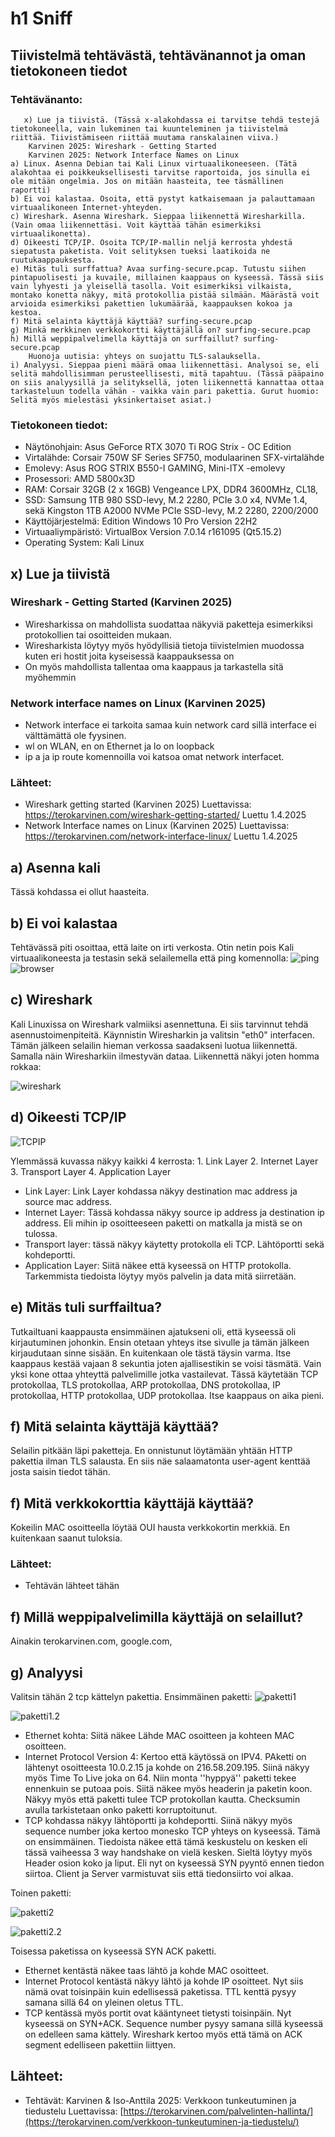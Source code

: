 # h1 Sniff

## Tiivistelmä tehtävästä, tehtävänannot ja oman tietokoneen tiedot


### Tehtävänanto:
       x) Lue ja tiivistä. (Tässä x-alakohdassa ei tarvitse tehdä testejä tietokoneella, vain lukeminen tai kuunteleminen ja tiivistelmä riittää. Tiivistämiseen riittää muutama ranskalainen viiva.)
        Karvinen 2025: Wireshark - Getting Started
        Karvinen 2025: Network Interface Names on Linux
    a) Linux. Asenna Debian tai Kali Linux virtuaalikoneeseen. (Tätä alakohtaa ei poikkeuksellisesti tarvitse raportoida, jos sinulla ei ole mitään ongelmia. Jos on mitään haasteita, tee täsmällinen raportti)
    b) Ei voi kalastaa. Osoita, että pystyt katkaisemaan ja palauttamaan virtuaalikoneen Internet-yhteyden.
    c) Wireshark. Asenna Wireshark. Sieppaa liikennettä Wiresharkilla. (Vain omaa liikennettäsi. Voit käyttää tähän esimerkiksi virtuaalikonetta).
    d) Oikeesti TCP/IP. Osoita TCP/IP-mallin neljä kerrosta yhdestä siepatusta paketista. Voit selityksen tueksi laatikoida ne ruutukaappauksesta.
    e) Mitäs tuli surffattua? Avaa surfing-secure.pcap. Tutustu siihen pintapuolisesti ja kuvaile, millainen kaappaus on kyseessä. Tässä siis vain lyhyesti ja yleisellä tasolla. Voit esimerkiksi vilkaista, montako konetta näkyy, mitä protokollia pistää silmään. Määrästä voit arvioida esimerkiksi pakettien lukumäärää, kaappauksen kokoa ja kestoa.
    f) Mitä selainta käyttäjä käyttää? surfing-secure.pcap
    g) Minkä merkkinen verkkokortti käyttäjällä on? surfing-secure.pcap
    h) Millä weppipalvelimella käyttäjä on surffaillut? surfing-secure.pcap
        Huonoja uutisia: yhteys on suojattu TLS-salauksella.
    i) Analyysi. Sieppaa pieni määrä omaa liikennettäsi. Analysoi se, eli selitä mahdollisimman perusteellisesti, mitä tapahtuu. (Tässä pääpaino on siis analyysillä ja selityksellä, joten liikennettä kannattaa ottaa tarkasteluun todella vähän - vaikka vain pari pakettia. Gurut huomio: Selitä myös mielestäsi yksinkertaiset asiat.)
  
### Tietokoneen tiedot: 
- Näytönohjain: Asus GeForce RTX 3070 Ti ROG Strix - OC Edition
- Virtalähde: Corsair 750W SF Series SF750, modulaarinen SFX-virtalähde
- Emolevy: Asus ROG STRIX B550-I GAMING, Mini-ITX -emolevy
- Prosessori: AMD 5800x3D
- RAM: Corsair 32GB (2 x 16GB) Vengeance LPX, DDR4 3600MHz, CL18,
- SSD: Samsung 1TB 980 SSD-levy, M.2 2280, PCIe 3.0 x4, NVMe 1.4, sekä Kingston 1TB A2000 NVMe PCIe SSD-levy, M.2 2280, 2200/2000
- Käyttöjärjestelmä: Edition	Windows 10 Pro Version	22H2
- Virtuaaliympäristö: VirtualBox Version 7.0.14 r161095 (Qt5.15.2)
- Operating System: Kali Linux

## x) Lue ja tiivistä
### Wireshark - Getting Started (Karvinen 2025)
 - Wiresharkissa on mahdollista suodattaa näkyviä paketteja esimerkiksi protokollien tai osoitteiden mukaan.
 - Wiresharkista löytyy myös hyödyllisiä tietoja tiivistelmien muodossa kuten eri hostit joita kyseisessä kaappauksessa on
 - On myös mahdollista tallentaa oma kaappaus ja tarkastella sitä myöhemmin

### Network interface names on Linux (Karvinen 2025)
- Network interface ei tarkoita samaa kuin network card sillä interface ei välttämättä ole fyysinen.
- wl on WLAN, en on Ethernet ja lo on loopback
- ip a ja ip route komennoilla voi katsoa omat network interfacet.

### Lähteet:
- Wireshark getting started (Karvinen 2025) Luettavissa: https://terokarvinen.com/wireshark-getting-started/ Luettu 1.4.2025
- Network Interface names on Linux (Karvinen 2025) Luettavissa: https://terokarvinen.com/network-interface-linux/ Luettu 1.4.2025

## a) Asenna kali

Tässä kohdassa ei ollut haasteita.

## b) Ei voi kalastaa
Tehtävässä piti osoittaa, että laite on irti verkosta. Otin netin pois Kali virtuaalikoneesta ja testasin sekä selailemella että ping komennolla:
![ping](https://raw.githubusercontent.com/kreatiini/Verkkoon-tunkeutuminen-ja-tiedustelu/refs/heads/main/kuvat/h1/ping.png)
![browser](https://raw.githubusercontent.com/kreatiini/Verkkoon-tunkeutuminen-ja-tiedustelu/refs/heads/main/kuvat/h1/browser.png)

## c) Wireshark
Kali Linuxissa on Wireshark valmiiksi asennettuna. Ei siis tarvinnut tehdä asennustoimenpiteitä. 
Käynnistin Wiresharkin ja valitsin "eth0" interfacen. Tämän jälkeen selailin hieman verkossa saadakseni luotua liikennettä. Samalla näin Wiresharkiin ilmestyvän dataa. Liikennettä näkyi joten homma rokkaa:

![wireshark](https://raw.githubusercontent.com/kreatiini/Verkkoon-tunkeutuminen-ja-tiedustelu/refs/heads/main/kuvat/h1/Wireshark1.png)

   
## d) Oikeesti TCP/IP
![TCPIP](https://github.com/user-attachments/assets/6457c3c1-8cc8-4f5e-a382-bd375e7c6c76)

Ylemmässä kuvassa näkyy kaikki 4 kerrosta: 1. Link Layer 2. Internet Layer 3. Transport Layer 4. Application Layer
 - Link Layer: Link Layer kohdassa näkyy destination mac address ja source mac address.
 - Internet Layer: Tässä kohdassa näkyy source ip address ja destination ip address. Eli mihin ip osoitteeseen paketti on matkalla ja mistä se on tulossa.
 - Transport layer: tässä näkyy käytetty protokolla eli TCP. Lähtöportti sekä kohdeportti. 
 - Application Layer: Siitä näkee että kyseessä on HTTP protokolla. Tarkemmista tiedoista löytyy myös palvelin ja data mitä siirretään. 


## e) Mitäs tuli surffailtua?
Tutkailtuani kaappausta ensimmäinen ajatukseni oli, että kyseessä oli kirjautuminen johonkin. Ensin otetaan yhteys itse sivulle ja tämän jälkeen kirjaudutaan sinne sisään. En kuitenkaan ole tästä täysin varma. Itse kaappaus kestää vajaan 8 sekuntia joten ajallisestikin se voisi täsmätä. Vain yksi kone ottaa yhteyttä palvelimille jotka vastailevat. Tässä käytetään TCP protokollaa, TLS protokollaa, ARP protokollaa, DNS protokollaa, IP protokollaa, HTTP protokollaa, UDP protokollaa. Itse kaappaus on aika pieni.



## f) Mitä selainta käyttäjä käyttää?
Selailin pitkään läpi paketteja. En onnistunut löytämään yhtään HTTP pakettia ilman TLS salausta. En siis näe salaamatonta user-agent kenttää josta saisin tiedot tähän. 


## f) Mitä verkkokorttia käyttäjä käyttää?
Kokeilin MAC osoitteella löytää OUI hausta verkkokortin merkkiä. En kuitenkaan saanut tuloksia. 

### Lähteet:
- Tehtävän lähteet tähän

## f) Millä weppipalvelimilla käyttäjä on selaillut?
Ainakin terokarvinen.com, google.com,  




## g) Analyysi
Valitsin tähän 2 tcp kättelyn pakettia.
Ensimmäinen paketti:
![paketti1](https://raw.githubusercontent.com/kreatiini/Verkkoon-tunkeutuminen-ja-tiedustelu/refs/heads/main/kuvat/h1/packet1.1.png)

![paketti1.2](https://raw.githubusercontent.com/kreatiini/Verkkoon-tunkeutuminen-ja-tiedustelu/refs/heads/main/kuvat/h1/packet1.2.png)

 - Ethernet kohta: Siitä näkee Lähde MAC osoitteen ja kohteen MAC osoitteen. 
 - Internet Protocol Version 4: Kertoo että käytössä on IPV4. PAketti on lähtenyt osoitteesta 10.0.2.15 ja kohde on 216.58.209.195. Siinä näkyy myös Time To Live joka on 64. Niin monta ''hyppyä'' paketti tekee ennenkuin se putoaa pois. Siitä näkee myös headerin ja paketin koon. Näkyy myös että paketti tulee TCP protokollan kautta. Checksumin avulla tarkistetaan onko paketti korruptoitunut.
- TCP kohdassa näkyy lähtöportti ja kohdeportti. Siinä näkyy myös sequence number joka kertoo monesko TCP yhteys on kyseessä. Tämä on ensimmäinen.
Tiedoista näkee että tämä keskustelu on kesken eli tässä vaiheessa 3 way handshake on vielä kesken. Sieltä löytyy myös Header osion koko ja liput. Eli nyt on kyseessä SYN pyyntö ennen tiedon siirtoa. Client ja Server varmistuvat siis että tiedonsiirto voi alkaa. 

Toinen paketti:

![paketti2](https://raw.githubusercontent.com/kreatiini/Verkkoon-tunkeutuminen-ja-tiedustelu/refs/heads/main/kuvat/h1/packet2.1.png)

![paketti2.2](https://raw.githubusercontent.com/kreatiini/Verkkoon-tunkeutuminen-ja-tiedustelu/refs/heads/main/kuvat/h1/packet2.2.png)

Toisessa paketissa on kyseessä SYN ACK paketti. 
- Ethernet kentästä näkee taas lähtö ja kohde MAC osoitteet. 
- Internet Protocol kentästä näkyy lähtö ja kohde IP osoitteet. Nyt siis nämä ovat toisinpäin kuin edellisessä paketissa.  TTL kenttä pysyy samana sillä 64 on yleinen oletus TTL.
- TCP kentässä myös portit ovat kääntyneet tietysti toisinpäin. Nyt kyseessä on SYN+ACK. Sequence number pysyy samana sillä kyseessä on edelleen sama kättely. Wireshark kertoo myös että tämä on ACK segment edelliseen pakettiin liittyen. 




## Lähteet:
  -  Tehtävät: Karvinen & Iso-Anttila 2025: Verkkoon tunkeutuminen ja tiedustelu Luettavissa: [https://terokarvinen.com/palvelinten-hallinta/](https://terokarvinen.com/verkkoon-tunkeutuminen-ja-tiedustelu/)
